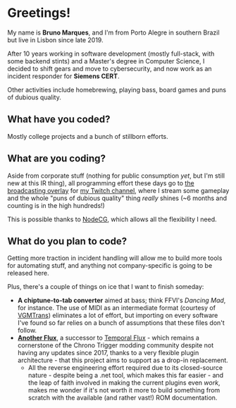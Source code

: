 Greetings!
==========

My name is **Bruno Marques**, and I'm from Porto Alegre in southern Brazil but live in Lisbon since late 2019.

After 10 years working in software development (mostly full-stack, with some backend stints) and a Master's degree in Computer Science, I decided to shift gears and move to cybersecurity, and now work as an incident responder for **Siemens CERT**.

Other activities include homebrewing, playing bass, board games and puns of dubious quality.

## What have you coded?

Mostly college projects and a bunch of stillborn efforts.

## What are you coding?

Aside from corporate stuff (nothing for public consumption *yet*, but I'm still new at this IR thing), all programming effort these days go to [the broadcasting overlay](https://github.com/ElSaico/comboio-overlay) for [my Twitch channel](https://twitch.tv/ElSaico), where I stream some gameplay and the whole "puns of dubious quality" thing *really* shines (~6 months and counting is in the high hundreds!)

This is possible thanks to [NodeCG](https://www.nodecg.dev/), which allows all the flexibility I need.

## What do you plan to code?

Getting more traction in incident handling will allow me to build more tools for automating stuff, and anything not company-specific is going to be released here.

Plus, there's a couple of things on ice that I want to finish someday:

* **A chiptune-to-tab converter** aimed at bass; think FFVI's *Dancing Mad*, for instance. The use of MIDI as an intermediate format (courtesy of [VGMTrans](https://github.com/vgmtrans/vgmtrans)) eliminates a lot of effort, but importing on every software I've found so far relies on a bunch of assumptions that these files don't follow.
* **[Another Flux](https://github.com/ElSaico/AnotherFlux)**, a successor to [Temporal Flux](http://geigercount.net/crypt/) - which remains a cornerstone of the Chrono Trigger modding community despite not having any updates since 2017, thanks to a very flexible plugin architecture - that this project aims to support as a drop-in replacement.
  * All the reverse engineering effort required due to its closed-source nature - despite being a .net tool, which makes this far easier - and the leap of faith involved in making the current plugins even *work*, makes me wonder if it's not worth it more to build something from scratch with the available (and rather vast!) ROM documentation.

